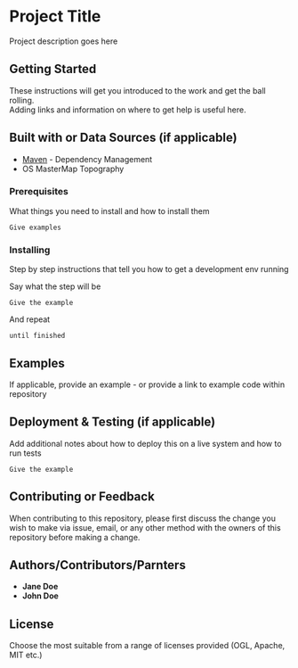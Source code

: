 # Project Title

Project description goes here


## Getting Started

These instructions will get you introduced to the work and get the ball rolling.
<br>
Adding links and information on where to get help is useful here.


## Built with or Data Sources (if applicable)

* [Maven](https://maven.apache.org/) - Dependency Management
* OS MasterMap Topography 


### Prerequisites

What things you need to install and how to install them

```
Give examples
```

### Installing

Step by step instructions that tell you how to get a development env running

Say what the step will be

```
Give the example
```

And repeat

```
until finished
```


## Examples

If applicable, provide an example - or provide a link to example code within repository


## Deployment & Testing (if applicable)

Add additional notes about how to deploy this on a live system and how to run tests

```
Give the example
```


## Contributing or Feedback

When contributing to this repository, please first discuss the change you wish to make via issue, email, or any other method with the owners of this repository before making a change.


## Authors/Contributors/Parnters

* **Jane Doe** 
* **John Doe**


## License

Choose the most suitable from a range of licenses provided (OGL, Apache, MIT etc.)


